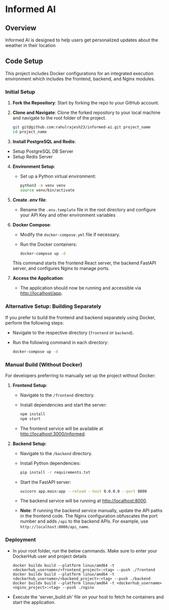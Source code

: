 # Informed AI

## Overview

Informed AI is designed to help users get personalized updates about the weather in their location



## Code Setup

This project includes Docker configurations for an integrated execution environment which includes the frontend, backend, and Nginx modules.

### Initial Setup

1. **Fork the Repository**: Start by forking the repo to your GitHub account.
2. **Clone and Navigate**: Clone the forked repository to your local machine and navigate to the root folder of the project.

   ```bash
   git git@github.com:rahulrajesh23/informed-ai.git project_name
   cd project_name
   ```

3. **Install PostgreSQL and Redis**:
  - Setup PostgreSQL DB Server
  - Setup Redis Server
4. **Environment Setup**:
   - Set up a Python virtual environment:

     ```bash
     python3 -m venv venv
     source venv/bin/activate
     ```
5. **Create .env file**:
   - Rename the `.env.template` file in the root directory and configure your API Key and other environment variables

6. **Docker Compose**:
   - Modify the `docker-compose.yml` file if necessary.
   - Run the Docker containers:

     ```bash
     docker-compose up -d
     ```

   This command starts the frontend React server, the backend FastAPI server, and configures Nginx to manage ports.

7. **Access the Application**:
   - The application should now be running and accessible via [http://localhost/app](http://localhost/app).

### Alternative Setup: Building Separately

If you prefer to build the frontend and backend separately using Docker, perform the following steps:

- Navigate to the respective directory (`frontend` or `backend`).
- Run the following command in each directory:

  ```bash
  docker-compose up -d
  
  ```
### Manual Build (Without Docker)

For developers preferring to manually set up the project without Docker:

1. **Frontend Setup**:
   - Navigate to the `/frontend` directory.
   - Install dependencies and start the server:

     ```bash
     npm install
     npm start
     ```

   - The frontend service will be available at [http://localhost:3000/informed](http://localhost:3000/informed).

2. **Backend Setup**:
   - Navigate to the `/backend` directory.
   - Install Python dependencies:

     ```bash
     pip install -r requirements.txt
     ```

   - Start the FastAPI server:

     ```bash
     uvicorn app.main:app --reload --host 0.0.0.0 --port 8000
     ```

   - The backend service will be running at [http://localhost:8000](http://localhost:8000).

   - **Note**: If running the backend service manually, update the API paths in the frontend code. The Nginx configuration obfuscates the port number and adds `/api` to the backend APIs. For example, use `http://localhost:8000/api_name`.

### Deployment

- In your root folder, run the below cammands. Make sure to enter your DockerHub user and project details
  ```
  docker buildx build --platform linux/amd64 -t <dockerhub_username>/<frontend_project>:<tag> --push ./frontend
  docker buildx build --platform linux/amd64 -t <dockerhub_username>/<backend_project>:<tag> --push ./backend
  docker buildx build --platform linux/amd64 -t <dockerhub_username><nginx_project>:<tag> --push ./nginx
  ```
- Execute the 'server_build.sh' file on your host to fetch he containers and start the application. 

